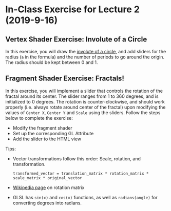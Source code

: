 # In-Class Exercise for Lecture 2 (2019-9-16)

## Vertex Shader Exercise: Involute of a Circle
In this exercise, you will draw the [involute of a circle](http://mathworld.wolfram.com/CircleInvolute.html), and add sliders for the radius (`a` in the formula) and the number of periods to go around the origin. The radius should be kept between 0 and 1.

## Fragment Shader Exercise: Fractals! 
In this exercise, you will implement a slider that controls the rotation of the fractal around its center. The slider ranges from 1 to 360 degrees, and is initialized to 0 degrees. The rotation is counter-clockwise, and should work properly (i.e. always rotate around center of the fractal) upon modifying the values of `Center X`, `Center Y` and `Scale` using the sliders. Follow the steps below to complete the exercise:

* Modify the fragment shader
* Set up the corresponding GL Attribute
* Add the slider to the HTML view

Tips:
* Vector transformations follow this order: Scale, rotation, and transformation.

    ```transformed_vector = translation_matrix * rotation_matrix * scale_matrix * original_vector```
* [Wikipedia page](https://en.wikipedia.org/wiki/Rotation_matrix) on rotation matrix
* GLSL has `sin(x)` and `cos(x)` functions, as well as `radians(angle)` for converting degrees into radians.
